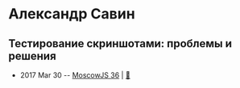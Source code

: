 # Александр Савин

## Тестирование скриншотами: проблемы и решения
- 2017 Mar 30 -- [MoscowJS 36](https://www.youtube.com/watch?v=tS6XHqRhpEQ&feature=youtu.be&t=26m58s)  | [:notebook:](https://drive.google.com/open?id=0BzyxUcwres7NNTNORjlINU43RmM)  
